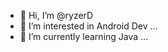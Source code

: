 - 👋 Hi, I’m @ryzerD
- 👀 I’m interested in Android Dev ...
- 🌱 I’m currently learning Java ...


<!---
ryzerD/ryzerD is a ✨ special ✨ repository because its `README.md` (this file) appears on your GitHub profile.
You can click the Preview link to take a look at your changes.
--->
